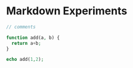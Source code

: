 # Markdown Experiments

```php
// comments 

function add(a, b) {
  return a+b;
}

echo add(1,2);
```
